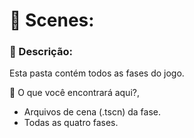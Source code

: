 <h1>📂 Scenes:</h1>

<h3>📌 Descrição:</h3>
<p>Esta pasta contém todos as fases do jogo.</p>

<p>📌 O que você encontrará aqui?,</p>
<ul>
<li>Arquivos de cena (.tscn) da fase.</li>
<li>Todas as quatro fases.</li>
</ul>